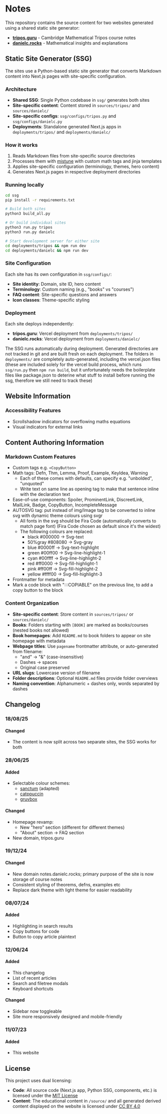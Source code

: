 # Notes

This repository contains the source content for two websites generated using a shared static site generator:

- **[tripos.guru](https://tripos.guru)** - Cambridge Mathematical Tripos course notes
- **[danielc.rocks](https://danielc.rocks)** - Mathematical insights and explanations

## Static Site Generator (SSG)

The sites use a Python-based static site generator that converts Markdown content into Next.js pages with site-specific configuration.

### Architecture

- **Shared SSG**: Single Python codebase in `ssg/` generates both sites
- **Site-specific content**: Content stored in `sources/tripos/` and `sources/danielc/`
- **Site-specific configs**: `ssg/configs/tripos.py` and `ssg/configs/danielc.py`
- **Deployments**: Standalone generated Next.js apps in `deployments/tripos/` and `deployments/danielc/`

### How it works

1. Reads Markdown files from site-specific source directories
2. Processes them with [mistune](https://github.com/lepture/mistune) with custom math tags and jinja templates
3. Applies site-specific configuration (terminology, themes, hero content)
4. Generates Next.js pages in respective deployment directories

### Running locally

```bash
cd ssg
pip install -r requirements.txt

# Build both sites
python3 build_all.py

# Or build individual sites
python3 run.py tripos
python3 run.py danielc

# Start development server for either site
cd deployments/tripos && npm run dev
cd deployments/danielc && npm run dev
```

### Site Configuration

Each site has its own configuration in `ssg/configs/`:

- **Site identity**: Domain, site ID, hero content
- **Terminology**: Custom naming (e.g., "books" vs "courses")  
- **FAQ content**: Site-specific questions and answers
- **Icon classes**: Theme-specific styling

### Deployment

Each site deploys independently:
- **tripos.guru**: Vercel deployment from `deployments/tripos/`
- **danielc.rocks**: Vercel deployment from `deployments/danielc/`

The SSG runs automatically during deployment. Generated directories are not tracked in git and are built fresh on each deployment. The folders in `deployments/` are completely auto-generated, including the vercel.json files (these are included solely for the vercel build process, which runs `ssg/run.py` then `npm run build`, but it unfortunately needs the boilerplate files like package.json to deterine what stuff to install before running the ssg, therefore we still need to track these)

## Website Information

### Accessibility Features
- Scrollshadow indicators for overflowing maths equations
- Visual indicators for external links

## Content Authoring Information

### Markdown Custom Features

- Custom tags e.g. `<CopyButton>`
- Math tags: Defn, Thm, Lemma, Proof, Example, KeyIdea, Warning
    - Each of these comes with defaults, can specify e.g. "unbolded", "unquoted"
    - Write text on same line as opening tag to make that sentence inline with the declaration text
- Ease-of-use components: Spoiler, ProminentLink, DiscreetLink, MailLink, Badge, CopyButton, IncompleteMessage
- AUTOSVG tag: put instead of img/Image tag to be converted to inline svg with dynamic theme colours using svgr
    - All fonts in the svg should be Fira Code (automatically converts to match page font) (Fira Code chosen as default since it's the widest)
    - The following colours are replaced:
        - black   #000000 -> Svg-text
        - 50%gray #808080 -> Svg-gray
        - blue    #0000ff -> Svg-text-highlight
        - green   #00ff00 -> Svg-line-highlight-1
        - cyan    #00ffff -> Svg-line-highlight-2
        - red     #ff0000 -> Svg-fill-highlight-1
        - pink    #ff00ff -> Svg-fill-highlight-2
        - yellow  #ffff00 -> Svg-fill-highlight-3
- Frontmatter for metadata
- Mark a code block with ":::COPIABLE" on the previous line, to add a copy button to the block

### Content Organization

- **Site-specific content**: Store content in `sources/tripos/` or `sources/danielc/`
- **Books**: Folders starting with `[BOOK]` are marked as books/courses (nested books not allowed)
- **Book homepages**: Add `README.md` to book folders to appear on site homepage with metadata
- **Webpage titles**: Use `pagename` frontmatter attribute, or auto-generated from filename:
    - "and" → "&" (case-insensitive)  
    - Dashes → spaces
    - Original case preserved
- **URL slugs**: Lowercase version of filename
- **Folder descriptions**: Optional `README.md` files provide folder overviews
- **Naming convention**: Alphanumeric + dashes only, words separated by dashes

## Changelog

### 18/08/25

#### Changed

- The content is now split across two separate sites, the SSG works for both

### 28/06/25

#### Added

- Selectable colour schemes:
  - [sanctum](https://github.com/jdanielmourao/obsidian-sanctum/tree/main) (adapted)
  - [catppuccin](https://catppuccin.com/palette/)
  - [gruvbox](https://github.com/morhetz/gruvbox?tab=readme-ov-file#palette)

#### Changed

- Homepage revamp:
  - New "hero" section (different for different themes)
  - "About" section -> FAQ section
- New domain, tripos.guru

### 19/12/24

#### Changed

- New domain notes.danielc.rocks; primary purpose of the site is now storage of course notes
- Consistent styling of theorems, defns, examples etc
- Replace dark theme with light theme for easier readability

### 08/07/24

#### Added

- Highlighting in search results
- Copy buttons for code
- Button to copy article plaintext

### 12/06/24

#### Added

- This changelog
- List of recent articles
- Search and filetree modals
- Keyboard shortcuts

#### Changed

- Sidebar now toggleable
- Site more responsively designed and mobile-friendly

### 11/07/23

#### Added

- This website

## License

This project uses dual licensing:

- **Code**: All source code (Next.js app, Python SSG, components, etc.) is licensed under the [MIT License](LICENSE)
- **Content**: The educational content in `/source/` and all generated derived content displayed on the website is licensed under [CC BY 4.0](LICENSE-CONTENT)